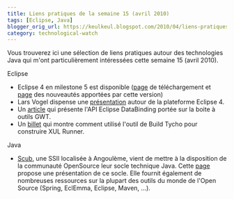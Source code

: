 ```yaml
---
title: Liens pratiques de la semaine 15 (avril 2010)
tags: [Eclipse, Java]
blogger_orig_url: https://keulkeul.blogspot.com/2010/04/liens-pratiques-de-la-semaine_17.html
category: technological-watch
---
```


Vous trouverez ici une sélection de liens pratiques autour des technologies Java qui m'ont particulièrement intéressées cette semaine 15 (avril 2010).  

Eclipse  

* Eclipse 4 en milestone 5 est disponible ([page](http://download.eclipse.org/e4/downloads/) de téléchargement et [page](http://download.eclipse.org/e4/downloads/drops/S-1.0M5-201004111600/e4-news-M5.html) des nouveautés apportées par cette version)
* Lars Vogel dispense une [présentation](http://www.vogella.de/blog/2010/04/14/eclipse-e4-presentation-jugs/) autour de la plateforme Eclipse 4.
* Un [article](http://eclipse.dzone.com/articles/eclipse-databinding-35-gwt) qui présente l'API Eclipse DataBinding portée sur la boite à outils GWT.
* Un [billet](http://eclipse.dzone.com/news/how-build-xulrunner-1912) qui montre comment utilisé l'outil de Build Tycho pour construire XUL Runner.  

Java  

* [Scub](http://www.scub.net/fr/), une SSII localisée à Angoulème, vient de mettre à la disposition de la communauté OpenSource leur socle technique Java. Cette [page](http://www.scub-foundation.org/fr/doku.php) propose une présentation de ce socle. Elle fournit également de nombreuses ressources sur la plupart des outils du monde de l'Open Source (Spring, EclEmma, Eclipse, Maven, ...).